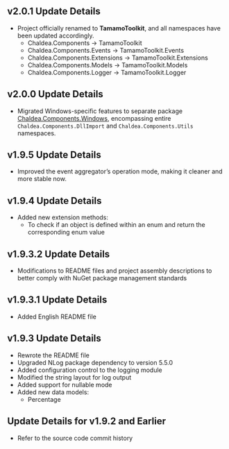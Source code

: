 ﻿## v2.0.1 Update Details

- Project officially renamed to **TamamoToolkit**, and all namespaces have been updated accordingly.	
	- Chaldea.Components -> TamamoToolkit
	- Chaldea.Components.Events -> TamamoToolkit.Events
	- Chaldea.Components.Extensions -> TamamoToolkit.Extensions
	- Chaldea.Components.Models -> TamamoToolkit.Models
	- Chaldea.Components.Logger -> TamamoToolkit.Logger

## v2.0.0 Update Details

- Migrated Windows-specific features to separate package [Chaldea.Components.Windows](https://www.nuget.org/packages/Chaldea.Components.Windows), encompassing entire `Chaldea.Components.DllImport` and `Chaldea.Components.Utils` namespaces.

## v1.9.5 Update Details

- Improved the event aggregator’s operation mode, making it cleaner and more stable now.

## v1.9.4 Update Details

- Added new extension methods:
    - To check if an object is defined within an enum and return the corresponding enum value

## v1.9.3.2 Update Details

- Modifications to README files and project assembly descriptions to better comply with NuGet package management standards

## v1.9.3.1 Update Details

- Added English README file

## v1.9.3 Update Details

- Rewrote the README file
- Upgraded NLog package dependency to version 5.5.0
- Added configuration control to the logging module
- Modified the string layout for log output
- Added support for nullable mode
- Added new data models:
    - Percentage

## Update Details for v1.9.2 and Earlier

- Refer to the source code commit history